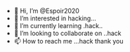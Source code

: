 - 👋 Hi, I’m @Espoir2020
- 👀 I’m interested in hacking...
- 🌱 I’m currently learning .hack..
- 💞️ I’m looking to collaborate on ..hack 
- 📫 How to reach me ...hack
thank you
<!---
Espoir2020/Espoir2020 is a ✨ special ✨ repository because its `README.md` (this file) appears on your GitHub profile.
You can click the Preview link to take a look at your changes.
--->
